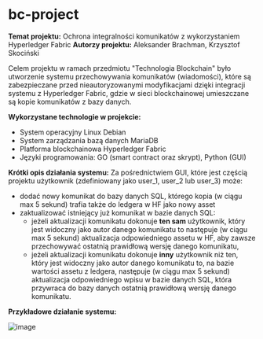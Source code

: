 # bc-project

**Temat projektu:** Ochrona integralności komunikatów z wykorzystaniem Hyperledger Fabric
**Autorzy projektu:** Aleksander Brachman, Krzysztof Skociński

Celem projektu w ramach przedmiotu "Technologia Blockchain" było utworzenie systemu przechowywania komunikatów (wiadomości), które są zabezpieczane przed nieautoryzowanymi modyfikacjami dzięki integracji systemu z Hyperledger Fabric, gdzie w sieci blockchainowej umieszczane są kopie komunikatów z bazy danych. 


**Wykorzystane technologie w projekcie:**
- System operacyjny Linux Debian
- System zarządzania bazą danych MariaDB
- Platforma blockchainowa Hyperledger Fabric
- Języki programowania: GO (smart contract oraz skrypt), Python (GUI)

**Krótki opis działania systemu:**
Za pośrednictwiem GUI, które jest częścią projektu użytkownik (zdefiniowany jako user_1, user_2 lub user_3) może:
- dodać nowy komunikat do bazy danych SQL, którego kopia (w ciągu max 5 sekund) trafia także do ledgera w HF jako nowy asset
- zaktualizować istniejący już komunikat w bazie danych SQL:
    - jeżeli aktualizacji komunikatu dokonuje **ten sam** użytkownik, który jest widoczny jako autor danego komunikatu to następuje (w ciągu max 5 sekund) aktualizacja odpowiedniego assetu w HF, aby zawsze przechowywać ostatnią prawidłową wersję danego komunikatu,
    - jeżeli aktualizacji komunikatu dokonuje **inny** użytkownik niż ten, który jest widoczny jako autor danego komunikatu to, na bazie wartości assetu z ledgera, następuje (w ciągu max 5 sekund) aktualizacja odpowiedniego wpisu w bazie danych SQL, która przywraca do bazy danych ostatnią prawidłową wersję danego komunikatu.

**Przykładowe działanie systemu:**

![image](https://github.com/user-attachments/assets/16f82ddd-8139-4fe9-89ff-9f979736679f)
